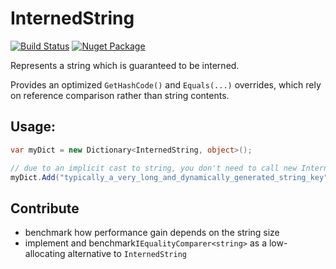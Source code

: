 # InternedString

[![Build Status](https://stefurishin.visualstudio.com/InternedString/_apis/build/status/InternedString-CI?branchName=master)](https://dev.azure.com/stefurishin/InternedString/_build/latest?definitionId=8) [![Nuget Package](https://img.shields.io/nuget/v/InternedString.svg)](https://www.nuget.org/packages/InternedString/)

Represents a string which is guaranteed to be interned.

Provides an optimized `GetHashCode()` and `Equals(...)` overrides, which rely on reference comparison rather than string contents.

## Usage:

```csharp
var myDict = new Dictionary<InternedString, object>();

// due to an implicit cast to string, you don't need to call new InternedString()
myDict.Add("typically_a_very_long_and_dynamically_generated_string_key", new object())
```

## Contribute

  - benchmark how performance gain depends on the string size
  - implement and benchmark`IEqualityComparer<string>` as a low-allocating alternative to `InternedString`